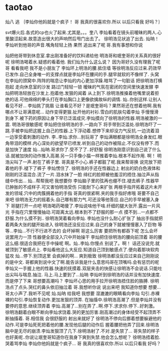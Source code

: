 # taotao
灿八
逃
｛李灿你他妈就是个疯子！
哥 我真的很喜欢你.所以 以后只看我 好吗？｝

svt爆火后.各式的cp也火了起来.尤其是。。。奎八
李灿看着在镜头前暧昧的两人.心里酸涩起来.故意造出很大的声响然后甩门出去了。
徐明浩见状追了出去.
灿呐！
李灿听到他哥的声音.嘴角轻轻上扬 果然 追出来了呢
哥.我有事想和你说

灿把他哥带到休息室.拿出刚准备好的饮料递给他
明浩哥和珉奎哥的关系真的很好呢
徐明浩喝着水.疑惑的看着他.
我们灿为什么这么说？
因为哥好久没有理我了呢 哥 看看我吧 我不是小朋友了
李灿环上明浩的腰.抵住墙
等徐明浩反应过来.药效早已发作.自己全身唯一的支撑点就是李灿环在腰间的手.腿早就软的不像样了.
头窝在李灿的颈窝中.阵阵的喘息让李灿的内心更加浮躁.暗骂了一句脏话 把徐明浩打横抱起 走向休息室的沙发 路过门轻轻一锁 暧昧的气氛在密闭的空间里快速发酵
李灿把明浩轻放在沙发上.抱着他.发狠的闻着 从上到下.徐明浩推搡着他嘴里说着拒绝的话.可他绵绵的拳头打在李灿胸口上更像欲擒故纵的调情.
灿..你别这样.让别人看见不好...
李灿挑了挑眉
让谁看见不好？是珉奎哥吗？果然哥还在想着他啊.我有哪点不让哥满意呢...
动作变得更狠.扯开他的衬衫.雪白的肌肤勾着李灿
手慢慢滑到身下.被下药的原因让身下早已泛滥成灾.李灿摸向了徐明浩的性器.明浩被激的一震.
明浩哥很敏感呢
李灿把住徐明浩的手.一路向下 将手带到泛滥处.徐明浩吓了一跳.手被李灿把这握上自己的性器.上下浮动着.想停下来却没力气反抗.一边流着泪一边享受着刺激的动作.
李..李灿.求你...别玩哥了
李灿满眼都是徐明浩全身发红.眼角带泪的模样.内心深处的欲望早已喷发.听到自己的动作被阻止.不仅没有停下.而是加快了速度
灿...灿呐.哥求你了.受不了了..好舒服
徐明浩刚意识到自己说了什么话.就被加快的动作推入高潮.另一只手像小猫一样推着李灿.根本不起作用.
啊！
明浩尖叫了一声.射在了裤子里.
哥真是不小心.裤子都脏了呢.我来帮哥换
说完放下把着他的手.褪下了裤子
李灿愣住了.
徐明浩的手还在性器边上 射出的奶白色液体和刚刚的泛滥混合.流了一片.泪水抹了一脸 绯红的脸颊被他羞涩的捂住.抽泣声从指缝中传出...
灿...帮帮我吧 我想要你
李灿脑子里的弦再也绷不住.褪去裤子.性器早已肿胀的不成样子.可又害怕明浩受伤 只能耐下心来扩张
两根手指开拓着这片未开发的领域.穴中的肉簇拥着他的手指
哥真的很紧啊.夹的我手指好疼哦
哥要不自己来吧
徐明浩无力的摇着头.自己哪有那力气.可还没等他答应.自己的手早被塞入身下
哥腿打开一点吧
明浩喝药喝傻了.李灿说啥他干啥.纤细的腿大张开.露出一片风光 手指在穴里慢慢抽动.可距离太远.根本到不了舒服的那一点
摸不到...一点都不舒服.为什么摸不到..
徐明浩哭着看向李灿.
李灿也没什么耐心扩张了 抽出手指就把着两条大张的腿开始进入
徐明浩还没反应过来.自己的身下就被慢慢塞入了巨物
等等...李灿...不行不行进不去的 会坏掉啊
哥这么厉害 要把所有都吞下呢 怎么会坏
说罢用力一顶 性器便全部没入穴中开始操干
李灿把住徐明浩的腰向前顶着
哥的腰这么细.很适合我把在手中操呢
啊。灿..李灿.你慢点 别说了。啊！
话还没说完.就被顶到了敏感点上.
李灿看他这么大反应.知道自己顶到敏感点了.便向着那块软肉猛攻
灿...停下.别顶这里 会疯掉的啊...
爽到极致 徐明浩都没反应过来自己刚刚说的是中文.
哥都爽到说中文了啊.能告诉我是什么意思吗哥在顶嘴吗.会有惩罚的呢
李灿又一手握上他的性器.快速的抚摸着.双层夹击的快感让徐明浩不会说话.只能吐出尖叫与喘息.抽泣.
马上.马上要到了...灿呐
李灿听到徐明浩的话并没有加快速度.而是停了下来
哥想要高潮吗？
李灿坏心思的用手拉开徐明浩捂住脸的胳膊.
徐明浩点了点头.哭红的鼻头依旧抽泣着
哥.我想听你说 说出来吧 我知道你想要
想要...
哥太小声了.我听不见呢
灿.灿呐 给我吧 我想要
湿漉漉的眼睛看向李灿
勾引.赤裸裸的勾引.李灿恢复动作.更加发狠的顶弄.
在抽搐中.徐明浩高潮了.但是李灿并没有要停的意思.继续顶弄着
李灿.高潮了...别在弄了..啊.停下.求求你.停下..好刺激。
徐明浩翻着白眼不断向李灿求饶着.哭的更加厉害.刚高潮过的身体经受不起顶弄不断抽搐着.
哥.相信我 会很舒服的 射出来就好了
徐明浩不停向后挪着想要躲避他的动作.可是李灿死死把着他的腰.发现他后腿的动作后 握着腰把他弄了回来.徐明浩脑中是无尽的崩溃.李灿发狠顶了几下.徐明浩射了.不对.是失禁了...
哥失禁的样子也好美呢..你说让珉奎哥知道你在我身下爽到失禁.他会怎么想呢？
徐明浩捂着脸.哭着骂李灿
李灿你他妈就是个疯子...
哥 我真的很喜欢你.所以 以后只看我 好吗？
